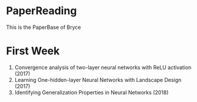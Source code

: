 # PaperReading

This is the PaperBase of Bryce

# First Week
1. Convergence analysis of two-layer neural networks with ReLU activation (2017)
2. Learning One-hidden-layer Neural Networks with Landscape Design (2017)
3. Identifying Generalization Properties in Neural Networks (2018)
